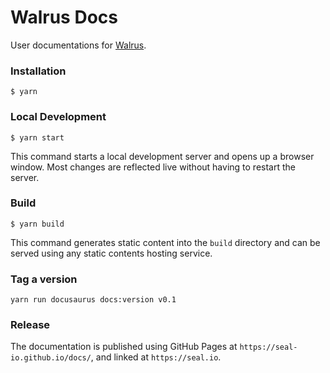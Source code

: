 # Walrus Docs

User documentations for [Walrus](https://github.com/seal-io/walrus).

### Installation

```
$ yarn
```

### Local Development

```
$ yarn start
```

This command starts a local development server and opens up a browser window. Most changes are reflected live without having to restart the server.

### Build

```
$ yarn build
```

This command generates static content into the `build` directory and can be served using any static contents hosting service.

### Tag a version

```shell
yarn run docusaurus docs:version v0.1
```

### Release

The documentation is published using GitHub Pages at `https://seal-io.github.io/docs/`, and linked at `https://seal.io`.
